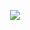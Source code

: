 <p align="center">
  <img src="https://raw.githubusercontent.com/gofiber/recipes/refs/heads/master/file-server/files/gopher.gif">
</p

